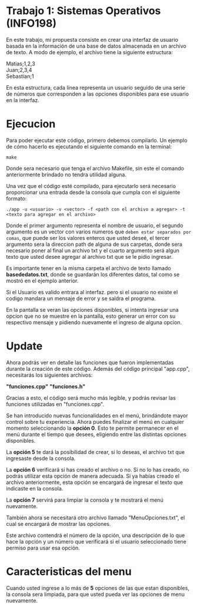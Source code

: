 # Trabajo 1: Sistemas Operativos (INFO198)

En este trabajo, mi propuesta consiste en crear una interfaz de usuario basada en la información de una base de datos almacenada en un archivo de texto. A modo de ejemplo, el archivo tiene la siguiente estructura:

Matias;1,2,3  
Juan;2,3,4  
Sebastian;1  


En esta estructura, cada línea representa un usuario seguido de una serie de números que corresponden a las opciones disponibles para ese usuario en la interfaz.

# Ejecucion

Para poder ejecutar este código, primero debemos compilarlo. Un ejemplo de cómo hacerlo es ejecutando el siguiente comando en la terminal:

```make```  

Donde sera necesario que tenga el archivo Makefile, sin este el comando anteriormente brindado no tendra utilidad alguna.

Una vez que el código esté compilado, para ejecutarlo será necesario proporcionar una entrada desde la consola que cumpla con el siguiente formato:


```./app -u <usuario> -v <vector> -f <path con el archivo a agregar> -t <texto para agregar en el archivo>```


Donde el primer argumento representa el nombre de usuario, el segundo argumento es un vector con varios numeros que `deben estar separados por comas`, que puede ser los valores enteros que usted deseé, el tercer argumento sera la direccion path de alguna de sus carpetas, donde sera necesario poner al final un archivo txt y el cuarto argumento será algun texto que usted desee agregar al archivo txt que se le pidio ingresar.

Es importante tener en la misma carpeta el archivo de texto llamado **basededatos.txt**, donde se guardarán los diferentes datos, tal como se mostró en el ejemplo anterior.

Si el Usuario es valido entrara al interfaz. pero si el usuario no existe el codigo mandara un mensaje de error y se saldra el programa.

En la pantalla se veran las opciones disponibles, si intenta ingresar una opcion que no se muestre en la pantalla, esto generar un error con su respectivo mensaje y pidiendo nuevamente el ingreso de alguna opcion.

# Update

Ahora podrás ver en detalle las funciones que fueron implementadas durante la creación de este código. Además del código principal "app.cpp", necesitarás los siguientes archivos:

**"funciones.cpp"**
**"funciones.h"**

Gracias a esto, el código será mucho más legible, y podrás revisar las funciones utilizadas en "funciones.cpp".

Se han introducido nuevas funcionalidades en el menú, brindándote mayor control sobre tu experiencia. Ahora puedes finalizar el menú en cualquier momento seleccionando la **opción 0**. Esto te permite permanecer en el menú durante el tiempo que desees, eligiendo entre las distintas opciones disponibles.

La **opción 5** te dará la posibilidad de crear, si lo deseas, el archivo txt que ingresaste desde la consola.

La **opción 6** verificará si has creado el archivo o no. Si no lo has creado, no podrás utilizar esta opción de manera adecuada. Si ya habías creado el archivo anteriormente, esta opción se encargará de ingresar el texto que indicaste en la consola.

La **opción 7** servirá para limpiar la consola y te mostrará el menú nuevamente.

También ahora se necesitará otro archivo llamado "MenuOpciones.txt", el cual se encargará de mostrar las opciones.

Este archivo contendrá el número de la opción, una descripción de lo que hace la opción y un número que verificará si el usuario seleccionado tiene permiso para usar esa opción.

# Caracteristicas del menu

Cuando usted ingrese a lo más de **5** opciones de las que estan disponibles, la consola sera limpiada, para que usted pueda ver las opciones de menu nuevamente.